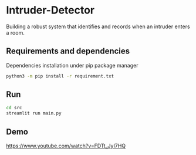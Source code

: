 # Intruder-Detector

Building a robust system that identifies and records when an intruder enters a room.

## Requirements and dependencies

Dependencies installation under pip package manager

```bash
python3 -m pip install -r requirement.txt
```

## Run

```bash
cd src
streamlit run main.py
```

## Demo

https://www.youtube.com/watch?v=FDTt_JyI7HQ
